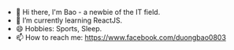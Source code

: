 - 👋 Hi there, I'm Bao - a newbie of the IT field. 
- 🌱 I’m currently learning ReactJS.
- 😄 Hobbies: Sports, Sleep.
- 📫 How to reach me: https://www.facebook.com/duongbao0803


